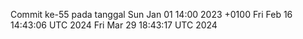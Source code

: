 Commit ke-55 pada tanggal Sun Jan 01 14:00 2023 +0100
Fri Feb 16 14:43:06 UTC 2024
Fri Mar 29 18:43:17 UTC 2024

